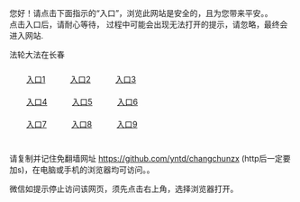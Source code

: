 您好！请点击下面指示的“入口”，浏览此网站是安全的，且为您带来平安。。 <br/>
点击入口后，请耐心等待， 过程中可能会出现无法打开的提示，请忽略，最终会进入网站. </br>

法轮大法在长春<br/>
<div style="padding:10px"><a style="margin:20px" target="_blank" href="https://drj0w2tz5ooq.cloudfront.net/2Qpsp?chyec" id="ccLink1" rel="nofollow">入口1</a> <a target="_blank" style="margin:20px" href="https://d2un68fe5pxh29.cloudfront.net/2Qpsp?ekhqzz" id="ccLink2" rel="nofollow">入口2</a> <a style="margin:20px" target="_blank" href="https://d13hcakvq5pm8d.cloudfront.net/2Qpsp?dbzoxykf" id="ccLink3" rel="nofollow">入口3</a></div>

<div style="padding:10px" ><a style="margin:20px" target="_blank" href="https://drj0w2tz5ooq.cloudfront.net/2Qpsp?chyec" id="ccLink4" rel="nofollow">入口4</a> <a style="margin:20px" href="https://d2un68fe5pxh29.cloudfront.net/2Qpsp?ekhqzz" target="_blank" id="ccLink5" rel="nofollow">入口5</a> <a style="margin:20px" href="https://d13hcakvq5pm8d.cloudfront.net/2Qpsp?dbzoxykf" target="_blank" id="ccLink6" rel="nofollow">入口6</a></div>

<div style="padding:10px"><a style="margin:20px" target="_blank" href="https://drj0w2tz5ooq.cloudfront.net/2Qpsp?chyec" id="ccLink7" rel="nofollow">入口7</a> <a style="margin:20px" href="https://d2un68fe5pxh29.cloudfront.net/2Qpsp?ekhqzz" target="_blank" id="ccLink8" rel="nofollow">入口8</a> <a style="margin:20px" target="_blank" href="https://d13hcakvq5pm8d.cloudfront.net/2Qpsp?dbzoxykf" id="ccLink9" rel="nofollow">入口9</a></div>

<br/>



请复制并记住免翻墙网址 https://github.com/yntd/changchunzx (http后一定要加s)，在电脑或手机的浏览器均可访问。。<br/>

微信如提示停止访问该网页，须先点击右上角，选择浏览器打开。
